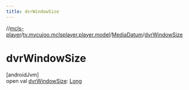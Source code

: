 ```yaml
---
title: dvrWindowSize
---
```

//[mcls-player](../../../index.html)/[tv.mycujoo.mclsplayer.player.model](../index.html)/[MediaDatum](index.html)/[dvrWindowSize](dvr-window-size.html)



# dvrWindowSize



[androidJvm]\
open val [dvrWindowSize](dvr-window-size.html): [Long](https://kotlinlang.org/api/latest/jvm/stdlib/kotlin/-long/index.html)




